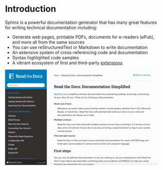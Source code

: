 # Introduction
Sphinx is a powerful documentation generator that has many great features for writing technical documentation including:

* Generate web pages, printable PDFs, documents for e-readers (ePub), and more all from the same sources
* You can use reStructuredText or Markdown to write documentation
* An extensive system of cross-referencing code and documentation
* Syntax highlighted code samples
* A vibrant ecosystem of first and third-party [extensions](http://www.sphinx-doc.org/en/master/usage/extensions/index.html#builtin-sphinx-extensions)

![Introduction](img/Introduction.jpg)
